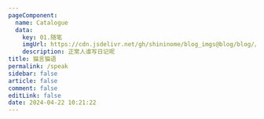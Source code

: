 ```yaml
---
pageComponent: 
  name: Catalogue
  data: 
    key: 01.随笔
    imgUrl: https://cdn.jsdelivr.net/gh/shininome/blog_imgs@blog/blog//basic/speak_tucao.png
    description: 正常人谁写日记呢
title: 猫言猫语
permalink: /speak
sidebar: false
article: false
comment: false
editLink: false
date: 2024-04-22 10:21:22
---
```


